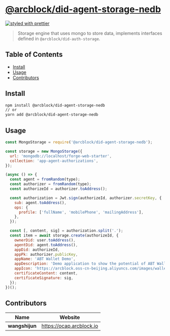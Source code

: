 # [**@arcblock/did-agent-storage-nedb**](https://github.com/arcblock/forge-js)

[![styled with prettier](https://img.shields.io/badge/styled_with-prettier-ff69b4.svg)](https://github.com/prettier/prettier)

> Storage engine that uses mongo to store data, implements interfaces defined in `@arcblock/did-auth-storage`.


## Table of Contents

* [Install](#install)
* [Usage](#usage)
* [Contributors](#contributors)


## Install

```sh
npm install @arcblock/did-agent-storage-nedb
// or
yarn add @arcblock/did-agent-storage-nedb
```


## Usage

```js
const MongoStorage = require('@arcblock/did-agent-storage-nedb');

const storage = new MongoStorage({
  url: 'mongodb://localhost/forge-web-starter',
  collection: 'app-agent-authorizations',
});

(async () => {
  const agent = fromRandom(type);
  const authorizer = fromRandom(type);
  const authorizeId = authorizer.toAddress();

  const authorization = Jwt.sign(authorizeId, authorizer.secretKey, {
    sub: agent.toAddress(),
    ops: {
      profile: ['fullName', 'mobilePhone', 'mailingAddress'],
    },
  });

  const [, content, sig] = authorization.split('.');
  const item = await storage.create(authorizeId, {
    ownerDid: user.toAddress(),
    agentDid: agent.toAddress(),
    appDid: authorizeId,
    appPk: authorizer.publicKey,
    appName: 'ABT Wallet Demo',
    appDescription: 'Demo application to show the potential of ABT Wallet',
    appIcon: 'https://arcblock.oss-cn-beijing.aliyuncs.com/images/wallet-round.png',
    certificateContent: content,
    certificateSignature: sig,
  });
})();
```


## Contributors

| Name           | Website                    |
| -------------- | -------------------------- |
| **wangshijun** | <https://ocap.arcblock.io> |
